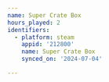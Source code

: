 ```yaml
---
name: Super Crate Box
hours_played: 2
identifiers:
  - platform: steam
    appid: '212800'
    name: Super Crate Box
    synced_on: '2024-07-04'

---
```

